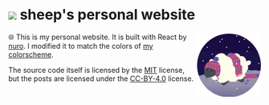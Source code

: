 # <img src="pulbic/ram.png" height="32"> sheep's personal website

<img src="public/favicon.png" align="right">

🌐 This is my personal website. It is built with React by [nuro](https://nuro.dev). I modified it to match the colors of [my colorscheme](https://github.com/solis-theme).

The source code itself is licensed by the [MIT](https://raw.githubusercontent.com/sheeepdev/hello-friend-ng/master/LICENSE.md) license, but the posts are licensed under the [CC-BY-4.0](https://creativecommons.org/licenses/by/4.0/) license.
